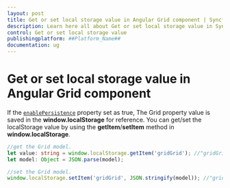 ```yaml
---
layout: post
title: Get or set local storage value in Angular Grid component | Syncfusion
description: Learn here all about Get or set local storage value in Syncfusion ##Platform_Name## Grid component of Syncfusion Essential JS 2 and more.
control: Get or set local storage value 
publishingplatform: ##Platform_Name##
documentation: ug
---
```


# Get or set local storage value in Angular Grid component

If the [`enablePersistence`](../../api/grid/#enablepersistence) property set as true,
The Grid property value is saved in the **window.localStorage** for reference. You can get/set the localStorage value by using the
**getItem**/**setItem** method in **window.localStorage**.

```typescript
//get the Grid model.
let value: string = window.localStorage.getItem('gridGrid'); //"gridGrid" is component name + component id.
let model: Object = JSON.parse(model);

```

```typescript
//set the Grid model.
window.localStorage.setItem('gridGrid', JSON.stringify(model)); //"gridGrid" is component name + component id.

```